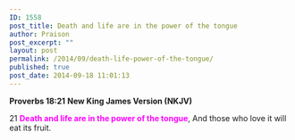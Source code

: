 ```yaml
---
ID: 1558
post_title: Death and life are in the power of the tongue
author: Praison
post_excerpt: ""
layout: post
permalink: /2014/09/death-life-power-of-the-tongue/
published: true
post_date: 2014-09-18 11:01:13
---
```

<strong>Proverbs 18:21</strong>
<strong> New King James Version (NKJV)</strong>

21 <span style="color: #ff00ff;"><strong>Death and life are in the power of the tongue</strong></span>,
And those who love it will eat its fruit.